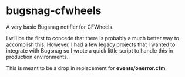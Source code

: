 bugsnag-cfwheels
================

A very basic Bugsnag notifier for CFWheels.

I will be the first to concede that there is probably a much better way to accomplish this. However, I had a few legacy projects that I wanted to integrate with Bugsnag so I wrote a quick little script to handle this in production environments.

This is meant to be a drop in replacement for **events/onerror.cfm**.